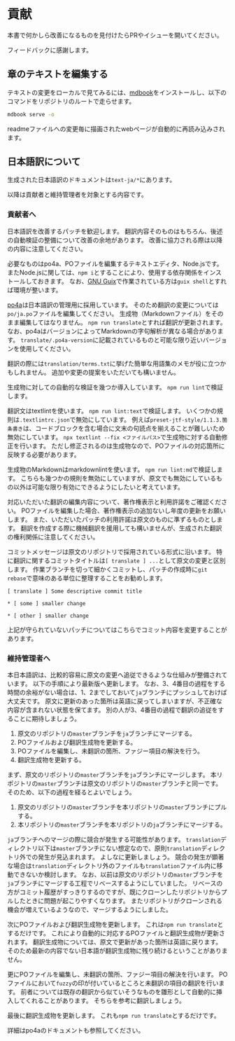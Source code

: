 # 貢献

本書で何かしら改善になるものを見付けたらPRやイシューを開いてください。

フィードバックに感謝します。

## 章のテキストを編集する

テキストの変更をローカルで見てみるには、[mdbook](https://github.com/rust-lang/mdBook)をインストールし、以下のコマンドをリポジトリのルートで走らせます。

```sh
mdbook serve -o
```

readmeファイルへの変更毎に描画されたwebページが自動的に再読み込みされます。

## 日本語訳について

生成された日本語訳のドキュメントは`text-ja/*`にあります。

以降は貢献者と維持管理者を対象とする内容です。

### 貢献者へ

日本語訳を改善するパッチを歓迎します。
翻訳内容そのものはもちろん、後述の自動検証の整備について改善の余地があります。
改善に協力される際は以降の内容に注意してください。

必要なものはpo4a、POファイルを編集するテキストエディタ、Node.jsです。
またNode.jsに関しては、`npm i`とすることにより、使用する依存関係をインストールしておきます。
なお、[GNU Guix][guix]で作業されている方は`guix shell`とすれば環境が整います。

[guix]: https://guix.gnu.org/

[po4a][]は日本語訳の管理用に採用しています。
そのため翻訳の変更については`po/ja.po`ファイルを編集してください。
生成物（Markdownファイル）をそのまま編集してはなりません。
`npm run translate`とすれば翻訳が更新されます。
なお、po4aはバージョンによってMarkdownの字句解析が異なる場合があります。
`translate/.po4a-version`に記載されているものと可能な限り近いバージョンを使用してください。

[po4a]: https://po4a.org/

翻訳の際には`translation/terms.txt`に挙げた簡単な用語集のメモが役に立つかもしれません。
追加や変更の提案をいただいても構いません。

生成物に対しての自動的な検証を幾つか導入しています。
`npm run lint`で検証します。

翻訳文はtextlintを使います。
`npm run lint:text`で検証します。
いくつかの規則は`.textlintrc.json`で無効にしています。
例えば`preset-jtf-style/1.1.3.箇条書き`は、コードブロックを含む場合に文末の句読点を揃えることが難しいため無効にしています。
`npx textlint --fix <ファイルパス>`で生成物に対する自動修正を行います。
ただし修正されるのは生成物なので、POファイルの対応箇所に反映する必要があります。

生成物のMarkdownはmarkdownlintを使います。
`npm run lint:md`で検証します。
こちらも幾つかの規則を無効にしていますが、原文でも無効にしているもの以外は可能な限り有効にできるようにしたいと考えています。

対応いただいた翻訳の編集内容について、著作権表示と利用許諾をご確認ください。
POファイルを編集した場合、著作権表示の追加ないし年度の更新をお願いします。
また、いただいたパッチの利用許諾は原文のものに準ずるものとします。
翻訳を作成する際に機械翻訳を援用しても構いませんが、生成された翻訳の権利関係に注意してください。

コミットメッセージは原文のリポジトリで採用されている形式に沿います。
特に翻訳に関するコミットタイトルは`[ translate ] ...`として原文の変更と区別します。
作業ブランチを切って細かくコミットし、パッチの作成時に`git rebase`で意味のある単位に整理することをお勧めします。

```text
[ translate ] Some descriptive commit title

* [ some ] smaller change

* [ other ] smaller change
```

上記が守られていないパッチについてはこちらでコミット内容を変更することがあります。

### 維持管理者へ

本日本語訳は、比較的容易に原文の変更へ追従できるような仕組みが整備されています。
以下の手順により最新版へ更新します。
なお、3、4番目の過程をする時間の余裕がない場合は、1、2までしておいて`ja`ブランチにプッシュしておけば大丈夫です。
原文に更新のあった箇所は英語に戻ってしまいますが、不正確な内容が含まれない状態を保てます。
別の人が3、4番目の過程で翻訳の追従をすることに期待しましょう。

1. 原文のリポジトリの`master`ブランチを`ja`ブランチにマージする。
2. POファイルおよび翻訳生成物を更新する。
3. POファイルを編集し、未翻訳の箇所、ファジー項目の解決を行う。
4. 翻訳生成物を更新する。

まず、原文のリポジトリの`master`ブランチを`ja`ブランチにマージします。
本リポジトリの`master`ブランチは原文のリポジトリの`master`ブランチと同一です。
そのため、以下の過程を経るとよいでしょう。

1. 原文のリポジトリの`master`ブランチを本リポジトリの`master`ブランチにプルする。
2. 本リポジトリの`master`ブランチを本リポジトリの`ja`ブランチにマージする。

`ja`ブランチへのマージの際に競合が発生する可能性があります。
`translation`ディレクトリ以下は`master`ブランチにない想定なので、原則`translation`ディレクトリ外での発生が見込まれます。
よしなに更新しましょう。
競合の発生が顕著な場合は`translation`ディレクトリ外のファイルも`translation`ファイル内に移動できないか検討します。
なお、以前は原文のリポジトリの`master`ブランチを`ja`ブランチにマージする工程でリベースするようにしていました。
リベースの方がコミット履歴がすっきりするのですが、既にクローンしたリポジトリからプルしたときに問題が起こりやすくなります。
またリポジトリがクローンされる機会が増えているようなので、マージするようにしました。

次にPOファイルおよび翻訳生成物を更新します。
これは`npm run translate`とするだけです。
これにより自動的に対応するPOファイルと翻訳生成物が更新されます。
翻訳生成物については、原文で更新があった箇所は英語に戻ります。
そのため最新の内容でない日本語が翻訳生成物に残り続けるということがありません。

更にPOファイルを編集し、未翻訳の箇所、ファジー項目の解決を行います。
POファイルにおいて`fuzzy`の印が付いているところと未翻訳の項目の翻訳を行います。
前者については既存の翻訳から似ていそうなものを雛形として自動的に挿入してくれることがあります。
そちらを参考に翻訳しましょう。

最後に翻訳生成物を更新します。
これも`npm run translate`とするだけです。

詳細はpo4aのドキュメントも参照してください。

